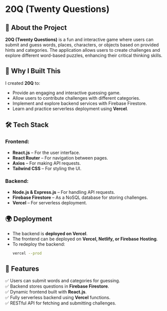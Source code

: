 # 20Q (Twenty Questions)

## 🎯 About the Project
**20Q (Twenty Questions)** is a fun and interactive game where users can submit and guess words, places, characters, or objects based on provided hints and categories. The application allows users to create challenges and explore different word-based puzzles, enhancing their critical thinking skills.

## 🚀 Why I Built This
I created **20Q** to:
- Provide an engaging and interactive guessing game.
- Allow users to contribute challenges with different categories.
- Implement and explore backend services with Firebase Firestore.
- Learn and practice serverless deployment using **Vercel**.

## 🛠 Tech Stack
### **Frontend:**
- **React.js** – For the user interface.
- **React Router** – For navigation between pages.
- **Axios** – For making API requests.
- **Tailwind CSS** – For styling the UI.

### **Backend:**
- **Node.js & Express.js** – For handling API requests.
- **Firebase Firestore** – As a NoSQL database for storing challenges.
- **Vercel** – For serverless deployment.



## 🌍 Deployment
- The backend is **deployed on Vercel**.
- The frontend can be deployed on **Vercel, Netlify, or Firebase Hosting**.
- To redeploy the backend:
  ```sh
  vercel --prod
  ```

## 📌 Features
✅ Users can submit words and categories for guessing.  
✅ Backend stores questions in **Firebase Firestore**.  
✅ Dynamic frontend built with **React.js**.  
✅ Fully serverless backend using **Vercel** functions.  
✅ RESTful API for fetching and submitting challenges.

